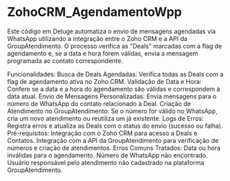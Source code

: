 # ZohoCRM_AgendamentoWpp
Este código em Deluge automatiza o envio de mensagens agendadas via WhatsApp utilizando a integração entre o Zoho CRM e a API da GroupAtendimento. O processo verifica as "Deals" marcadas com a flag de agendamento e, se a data e hora forem válidas, envia a mensagem programada ao contato correspondente.

Funcionalidades:
Busca de Deals Agendadas: Verifica todas as Deals com a flag de agendamento ativa no Zoho CRM.
Validação de Data e Hora: Confere se a data e a hora do agendamento são válidas e correspondem à data atual.
Envio de Mensagens Personalizadas: Envia mensagens para o número de WhatsApp do contato relacionado à Deal.
Criação de Atendimento no GroupAtendimento: Se o número for válido no WhatsApp, cria um novo atendimento ou reutiliza um já existente.
Logs de Erros: Registra erros e atualiza as Deals com o status do envio (sucesso ou falha).
Pré-requisitos:
Integração com o Zoho CRM para acesso a Deals e Contatos.
Integração com a API da GroupAtendimento para verificação de números e criação de atendimentos.
Erros Comuns Tratados:
Data ou hora inválidas para o agendamento.
Número de WhatsApp não encontrado.
Usuário responsável pelo atendimento não cadastrado na plataforma GroupAtendimento.
